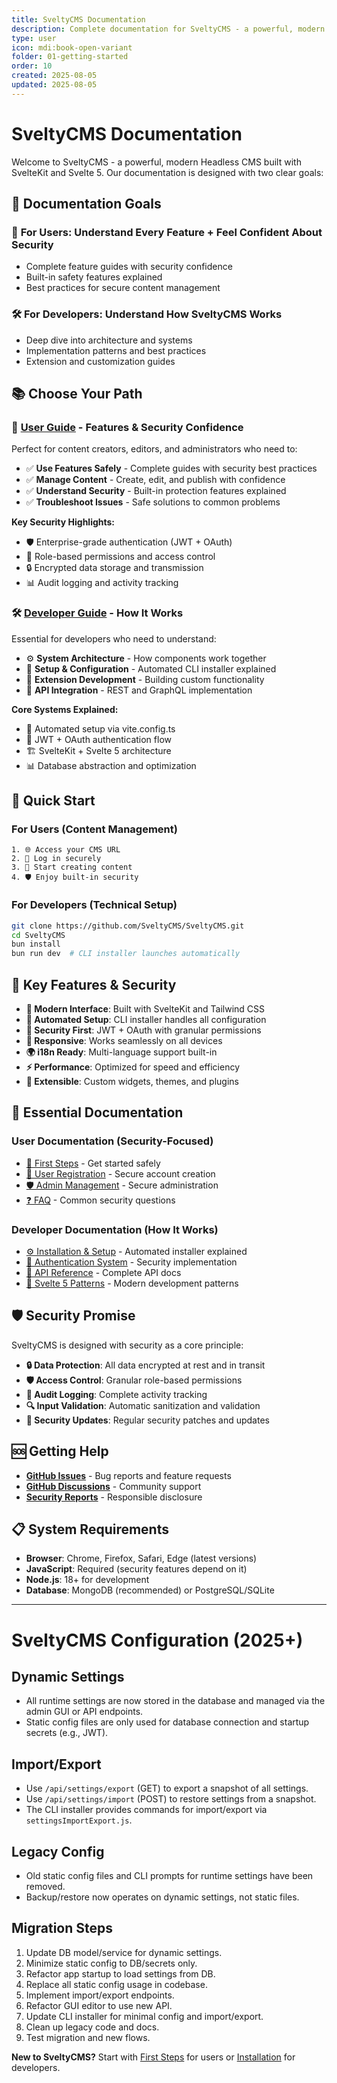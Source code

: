 ```yaml
---
title: SveltyCMS Documentation
description: Complete documentation for SveltyCMS - a powerful, modern Headless CMS built with SvelteKit and Svelte 5. Designed for both users and developers.
type: user
icon: mdi:book-open-variant
folder: 01-getting-started
order: 10
created: 2025-08-05
updated: 2025-08-05
---
```


# SveltyCMS Documentation

Welcome to SveltyCMS - a powerful, modern Headless CMS built with SvelteKit and Svelte 5. Our documentation is designed with two clear goals:

## 🎯 Documentation Goals

### 👥 **For Users**: Understand Every Feature + Feel Confident About Security

- Complete feature guides with security confidence
- Built-in safety features explained
- Best practices for secure content management

### 🛠️ **For Developers**: Understand How SveltyCMS Works

- Deep dive into architecture and systems
- Implementation patterns and best practices
- Extension and customization guides

## 📚 Choose Your Path

### 👥 [User Guide](./User_Guide/README.md) - **Features & Security Confidence**

Perfect for content creators, editors, and administrators who need to:

- ✅ **Use Features Safely** - Complete guides with security best practices
- ✅ **Manage Content** - Create, edit, and publish with confidence
- ✅ **Understand Security** - Built-in protection features explained
- ✅ **Troubleshoot Issues** - Safe solutions to common problems

**Key Security Highlights:**

- 🛡️ Enterprise-grade authentication (JWT + OAuth)
- 🔐 Role-based permissions and access control
- 🔒 Encrypted data storage and transmission
- 📊 Audit logging and activity tracking

### 🛠️ [Developer Guide](./Dev_Guide/README.md) - **How It Works**

Essential for developers who need to understand:

- ⚙️ **System Architecture** - How components work together
- 🔧 **Setup & Configuration** - Automated CLI installer explained
- 🧩 **Extension Development** - Building custom functionality
- 📡 **API Integration** - REST and GraphQL implementation

**Core Systems Explained:**

- 🚀 Automated setup via vite.config.ts
- 🔐 JWT + OAuth authentication flow
- 🏗️ SvelteKit + Svelte 5 architecture
- 📊 Database abstraction and optimization

## 🚀 Quick Start

### For Users (Content Management)

```
1. 🌐 Access your CMS URL
2. 🔑 Log in securely
3. 📝 Start creating content
4. 🛡️ Enjoy built-in security
```

### For Developers (Technical Setup)

```bash
git clone https://github.com/SveltyCMS/SveltyCMS.git
cd SveltyCMS
bun install
bun run dev  # CLI installer launches automatically
```

## 🔧 Key Features & Security

- **🎨 Modern Interface**: Built with SvelteKit and Tailwind CSS
- **🚀 Automated Setup**: CLI installer handles all configuration
- **🔐 Security First**: JWT + OAuth with granular permissions
- **📱 Responsive**: Works seamlessly on all devices
- **🌍 i18n Ready**: Multi-language support built-in
- **⚡ Performance**: Optimized for speed and efficiency
- **🧩 Extensible**: Custom widgets, themes, and plugins

## 📖 Essential Documentation

### User Documentation (Security-Focused)

- [🚀 First Steps](./User_Guide/00_Getting_Started/First_Steps.md) - Get started safely
- [👥 User Registration](./User_Guide/User_Registration.md) - Secure account creation
- [🛡️ Admin Management](./User_Guide/Admin_User_Management.md) - Secure administration
- [❓ FAQ](./User_Guide/17_FAQ/README.md) - Common security questions

### Developer Documentation (How It Works)

- [⚙️ Installation & Setup](./Dev_Guide/00_Installation/README.md) - Automated installer explained
- [🔐 Authentication System](./Dev_Guide/01_Authentication/README.md) - Security implementation
- [📡 API Reference](./Dev_Guide/API_User_Token_Management.md) - Complete API docs
- [🧩 Svelte 5 Patterns](./Dev_Guide/Svelte5_Patterns.md) - Modern development patterns

## 🛡️ Security Promise

SveltyCMS is designed with security as a core principle:

- **🔒 Data Protection**: All data encrypted at rest and in transit
- **🛡️ Access Control**: Granular role-based permissions
- **📝 Audit Logging**: Complete activity tracking
- **🔍 Input Validation**: Automatic sanitization and validation
- **🚨 Security Updates**: Regular security patches and updates

## 🆘 Getting Help

- **[GitHub Issues](https://github.com/SveltyCMS/SveltyCMS/issues)** - Bug reports and feature requests
- **[GitHub Discussions](https://github.com/SveltyCMS/SveltyCMS/discussions)** - Community support
- **[Security Reports](mailto:security@sveltycms.dev)** - Responsible disclosure

## 📋 System Requirements

- **Browser**: Chrome, Firefox, Safari, Edge (latest versions)
- **JavaScript**: Required (security features depend on it)
- **Node.js**: 18+ for development
- **Database**: MongoDB (recommended) or PostgreSQL/SQLite

---

# SveltyCMS Configuration (2025+)

## Dynamic Settings
- All runtime settings are now stored in the database and managed via the admin GUI or API endpoints.
- Static config files are only used for database connection and startup secrets (e.g., JWT).

## Import/Export
- Use `/api/settings/export` (GET) to export a snapshot of all settings.
- Use `/api/settings/import` (POST) to restore settings from a snapshot.
- The CLI installer provides commands for import/export via `settingsImportExport.js`.

## Legacy Config
- Old static config files and CLI prompts for runtime settings have been removed.
- Backup/restore now operates on dynamic settings, not static files.

## Migration Steps
1. Update DB model/service for dynamic settings.
2. Minimize static config to DB/secrets only.
3. Refactor app startup to load settings from DB.
4. Replace all static config usage in codebase.
5. Implement import/export endpoints.
6. Refactor GUI editor to use new API.
7. Update CLI installer for minimal config and import/export.
8. Clean up legacy code and docs.
9. Test migration and new flows.

**New to SveltyCMS?** Start with [First Steps](./User_Guide/00_Getting_Started/First_Steps.md) for users or [Installation](./Dev_Guide/00_Installation/README.md) for developers.
